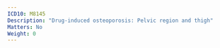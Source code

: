 ```yaml
---
ICD10: M8145
Description: "Drug-induced osteoporosis: Pelvic region and thigh"
Matters: No
Weight: 0
---
```


